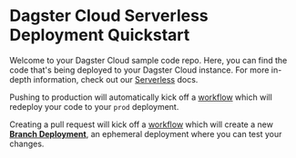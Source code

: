 # Dagster Cloud Serverless Deployment Quickstart

Welcome to your Dagster Cloud sample code repo. Here, you can find the code that's being deployed to your Dagster Cloud instance. For more in-depth information, check out our [Serverless](https://docs.dagster.io/dagster-cloud/deployment/serverless) docs.

Pushing to production will automatically kick off a [workflow](./.github/workflows/deploy.yml) which will redeploy your code to your `prod` deployment.

Creating a pull request will kick off a [workflow](./.github/workflows/deploy.yml) which will create a new [**Branch Deployment**](https://docs.dagster.io/dagster-cloud/developing-testing/branch-deployments), an ephemeral deployment where you can test your changes.

